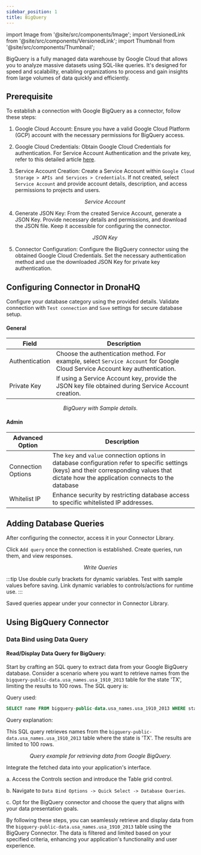 ```yaml
---
sidebar_position: 1
title: BigQuery
---
```

import Image from '@site/src/components/Image';
import VersionedLink from '@site/src/components/VersionedLink';
import Thumbnail from '@site/src/components/Thumbnail';

BigQuery is a fully managed data warehouse by Google Cloud that allows you to analyze massive datasets using SQL-like queries. It's designed for speed and scalability, enabling organizations to process and gain insights from large volumes of data quickly and efficiently.


## Prerequisite

To establish a connection with Google BigQuery as a connector, follow these steps:

1. Google Cloud Account: Ensure you have a valid Google Cloud Platform (GCP) account with the necessary permissions for BigQuery access.

2. Google Cloud Credentials: Obtain Google Cloud Credentials for authentication. For Service Account Authentication and the private key, refer to this detailed article [here](https://cloud.google.com/docs/authentication/client-libraries#creating_a_service_account).

3. Service Account Creation: Create a Service Account within `Google Cloud Storage > APIs and Services > Credentials`. If not created, select `Service Account` and provide account details, description, and access permissions to projects and users.

    <figure>
       <Thumbnail src="/img/reference/connectors/bigquery/serviceacc.jpeg" alt="Service Account" />
       <figcaption align = "center"><i>Service Account</i></figcaption>
    </figure>
   
4. Generate JSON Key: From the created Service Account, generate a JSON Key. Provide necessary details and permissions, and download the JSON file. Keep it accessible for configuring the connector.

    <figure>
       <Thumbnail src="/img/reference/connectors/bigquery/json.jpeg" alt="JSON Key" />
       <figcaption align = "center"><i>JSON Key</i></figcaption>
    </figure>

5. Connector Configuration: Configure the BigQuery connector using the obtained Google Cloud Credentials. Set the necessary authentication method and use the downloaded JSON Key for private key authentication.

## Configuring Connector in DronaHQ

Configure your database category using the provided details. Validate connection with `Test connection` and `Save` settings for secure database setup.


#### General

| Field          | Description                                          |
|----------------|------------------------------------------------------|
| Authentication | Choose the authentication method. For example, select `Service Account` for Google Cloud Service Account key authentication. |
| Private Key    | If using a Service Account key, provide the JSON key file obtained during Service Account creation. |

<figure>
  <Thumbnail src="/img/reference/connectors/bigquery/details.jpeg" alt="BigQuery with Sample details." />
  <figcaption align = "center"><i>BigQuery with Sample details.</i></figcaption>
</figure>

#### Admin

| Advanced Option   | Description    |
|--------------------|---------------------|
| Connection Options | The `key` and `value` connection options in database configuration refer to specific settings (keys) and their corresponding values that dictate how the application connects to the database |
| <VersionedLink to = "../../datasource-concepts/whitelisting-dronahq-ip"> Whitelist IP                 </VersionedLink>            | Enhance security by restricting database access to specific whitelisted IP addresses.     |

## Adding Database Queries

After configuring the connector, access it in your Connector Library.

Click `Add query` once the connection is established. Create queries, run them, and view responses.

<figure>
  <Thumbnail src="/img/reference/connectors/bigquery/query.png" alt="Write Queries" />
  <figcaption align = "center"><i>Write Queries</i></figcaption>
</figure>

:::tip
Use double curly brackets for dynamic variables. Test with sample values before saving. Link dynamic variables to controls/actions for runtime use.
:::

Saved queries appear under your connector in Connector Library.

## Using BigQuery Connector

### Data Bind using Data Query

#### Read/Display Data Query for BigQuery:

Start by crafting an SQL query to extract data from your Google BigQuery database. Consider a scenario where you want to retrieve names from the `bigquery-public-data.usa_names.usa_1910_2013` table for the state 'TX', limiting the results to 100 rows. The SQL query is:

Query used:

```sql
SELECT name FROM bigquery-public-data.usa_names.usa_1910_2013 WHERE state = 'TX' LIMIT 100;
```

Query explanation:

This SQL query retrieves names from the `bigquery-public-data.usa_names.usa_1910_2013` table where the state is 'TX'. The results are limited to 100 rows.

<figure>
  <Thumbnail src="/img/reference/connectors/bigquery/query.png" alt="Query example for retrieving data from Google BigQuery." />
  <figcaption align = "center"><i>Query example for retrieving data from Google BigQuery.</i></figcaption>
</figure>

Integrate the fetched data into your application's interface.

 a. Access the Controls section and introduce the Table grid control.

 b. Navigate to `Data Bind Options -> Quick Select -> Database Queries`.

 c. Opt for the BigQuery connector and choose the query that aligns with your data presentation goals.

By following these steps, you can seamlessly retrieve and display data from the `bigquery-public-data.usa_names.usa_1910_2013` table using the BigQuery Connector. The data is filtered and limited based on your specified criteria, enhancing your application's functionality and user experience.